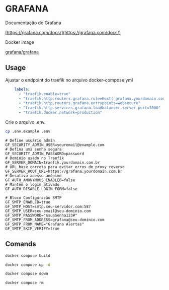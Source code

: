 # GRAFANA

Documentação do Grafana

[https://grafana.com/docs/](https://grafana.com/docs/)

Docker image

[grafana/grafana](https://hub.docker.com/r/grafana/grafana)

## Usage

Ajustar o endpoint do traefik no arquivo docker-compose.yml

```yaml
    labels:
      - "traefik.enable=true"
      - "traefik.http.routers.grafana.rule=Host(`grafana.yourdomain.com.br`)"
      - "traefik.http.routers.grafana.entrypoints=websecure"
      - "traefik.http.services.grafana.loadbalancer.server.port=3000"
      - "traefik.docker.network=production"
```

Crie o arquivo .env.

```bash
cp .env.example .env
```

```dotenv
# Define usuário admin
GF_SECURITY_ADMIN_USER=youremail@example.com
# Defina uma senha segura
GF_SECURITY_ADMIN_PASSWORD=password
# Domínio usado no Traefik
GF_SERVER_DOMAIN=traefik.yourdomain.com.br
# URL base correta para evitar erros de proxy reverso
GF_SERVER_ROOT_URL=https://grafana.yourdomain.com.br
# Desativa acesso anônimo
GF_AUTH_ANONYMOUS_ENABLED=false
# Mantém o login ativado
GF_AUTH_DISABLE_LOGIN_FORM=false

# Bloco Configuração SMTP
GF_SMTP_ENABLED=true
GF_SMTP_HOST=smtp.seu-servidor.com:587
GF_SMTP_USER=seu-email@seu-dominio.com
GF_SMTP_PASSWORD="$suaSenha123#"
GF_SMTP_FROM_ADDRESS=grafana@seu-dominio.com
GF_SMTP_FROM_NAME="Grafana Alertas"
GF_SMTP_SKIP_VERIFY=true
```

## Comands

```bash
docker compose build
```

```bash
docker compose up -d
```

```bash
docker compose down
```

```bash
docker compose rm
```
